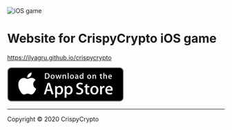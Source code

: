 <img src="img/iphone-screen.gif" alt="iOS game" width="300">

# Website for CrispyCrypto iOS game

https://ilyagru.github.io/crispycrypto

[![Download on the App Store](img/Download_on_the_App_Store_Badge_US-UK_135x40@2x.png)](https://itunes.apple.com/us/app/crispycrypto/id1412148566)

---

Copyright &copy; 2020 CrispyCrypto

